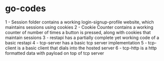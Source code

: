 # go-codes

1 - Session folder contains a working login-signup-profile website, which maintains sessions using cookies 
2 - Cookie Counter contains a working counter of number of times a button is pressed, along with cookies that maintain sessions 
3 - restapi has a partially complete yet working code of a basic restapi
4 - tcp-server has a basic tcp server implementation
5 - tcp-client is a basic client that dials into the hosted server 
6 - tcp-http is a http formatted data with payload on top of tcp server 
